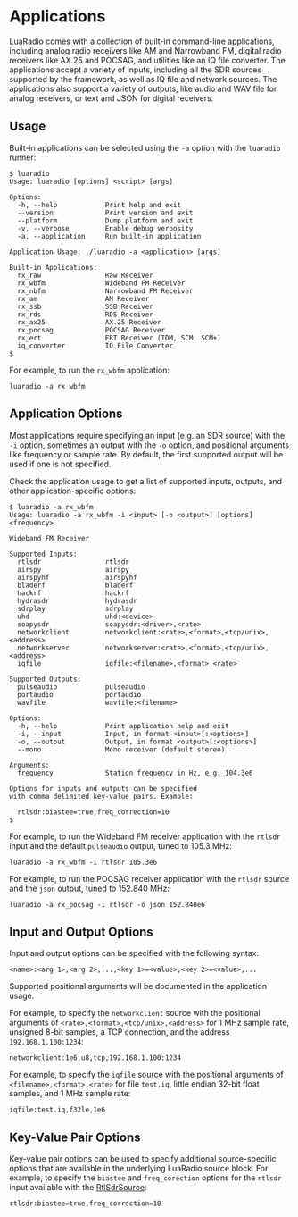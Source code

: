 # Applications

LuaRadio comes with a collection of built-in command-line applications,
including analog radio receivers like AM and Narrowband FM, digital radio
receivers like AX.25 and POCSAG, and utilities like an IQ file converter. The
applications accept a variety of inputs, including all the SDR sources
supported by the framework, as well as IQ file and network sources. The
applications also support a variety of outputs, like audio and WAV file for
analog receivers, or text and JSON for digital receivers.

## Usage

Built-in applications can be selected using the `-a` option with the `luaradio`
runner:

```
$ luaradio
Usage: luaradio [options] <script> [args]

Options:
  -h, --help            Print help and exit
  --version             Print version and exit
  --platform            Dump platform and exit
  -v, --verbose         Enable debug verbosity
  -a, --application     Run built-in application

Application Usage: ./luaradio -a <application> [args]

Built-in Applications:
  rx_raw                Raw Receiver
  rx_wbfm               Wideband FM Receiver
  rx_nbfm               Narrowband FM Receiver
  rx_am                 AM Receiver
  rx_ssb                SSB Receiver
  rx_rds                RDS Receiver
  rx_ax25               AX.25 Receiver
  rx_pocsag             POCSAG Receiver
  rx_ert                ERT Receiver (IDM, SCM, SCM+)
  iq_converter          IQ File Converter
$
```

For example, to run the `rx_wbfm` application:

```
luaradio -a rx_wbfm
```

## Application Options

Most applications require specifying an input (e.g. an SDR source) with the
`-i` option, sometimes an output with the `-o` option, and positional arguments
like frequency or sample rate. By default, the first supported output will be
used if one is not specified.

Check the application usage to get a list of supported inputs, outputs, and
other application-specific options:

```
$ luaradio -a rx_wbfm
Usage: luaradio -a rx_wbfm -i <input> [-o <output>] [options] <frequency>

Wideband FM Receiver

Supported Inputs:
  rtlsdr                rtlsdr
  airspy                airspy
  airspyhf              airspyhf
  bladerf               bladerf
  hackrf                hackrf
  hydrasdr              hydrasdr
  sdrplay               sdrplay
  uhd                   uhd:<device>
  soapysdr              soapysdr:<driver>,<rate>
  networkclient         networkclient:<rate>,<format>,<tcp/unix>,<address>
  networkserver         networkserver:<rate>,<format>,<tcp/unix>,<address>
  iqfile                iqfile:<filename>,<format>,<rate>

Supported Outputs:
  pulseaudio            pulseaudio
  portaudio             portaudio
  wavfile               wavfile:<filename>

Options:
  -h, --help            Print application help and exit
  -i, --input           Input, in format <input>[:<options>]
  -o, --output          Output, in format <output>[:<options>]
  --mono                Mono receiver (default stereo)

Arguments:
  frequency             Station frequency in Hz, e.g. 104.3e6

Options for inputs and outputs can be specified
with comma delimited key-value pairs. Example:

  rtlsdr:biastee=true,freq_correction=10
$ 
```

For example, to run the Wideband FM receiver application with the `rtlsdr`
input and the default `pulseaudio` output, tuned to 105.3 MHz:

```
luaradio -a rx_wbfm -i rtlsdr 105.3e6
```

For example, to run the POCSAG receiver application with the `rtlsdr` source
and the `json` output, tuned to 152.840 MHz:

```
luaradio -a rx_pocsag -i rtlsdr -o json 152.840e6
```

## Input and Output Options

Input and output options can be specified with the following syntax:

```
<name>:<arg 1>,<arg 2>,...,<key 1>=<value>,<key 2>=<value>,...
```

Supported positional arguments will be documented in the application usage.

For example, to specify the `networkclient` source with the positional
arguments of `<rate>,<format>,<tcp/unix>,<address>` for 1 MHz sample rate,
unsigned 8-bit samples, a TCP connection, and the address `192.168.1.100:1234`:

```
networkclient:1e6,u8,tcp,192.168.1.100:1234
```

For example, to specify the `iqfile` source with the positional arguments of
`<filename>,<format>,<rate>` for file `test.iq`, little endian 32-bit float
samples, and 1 MHz sample rate:

```
iqfile:test.iq,f32le,1e6
```

## Key-Value Pair Options

Key-value pair options can be used to specify additional source-specific
options that are available in the underlying LuaRadio source block. For
example, to specify the `biastee` and `freq_corection` options for the `rtlsdr`
input available with the [RtlSdrSource](0.reference-manual.md#rtlsdrsource):

```
rtlsdr:biastee=true,freq_correction=10
```
